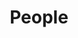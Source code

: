 ---
title: "People"
meta_title: ""
description: "this is meta description"
category: "example-category"
---
